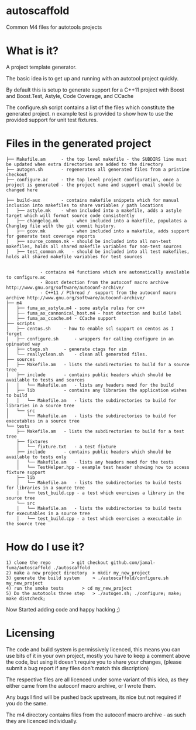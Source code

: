autoscaffold
============
Common M4 files for autotools projects

What is it?
============

A project template generator.

The basic idea is to get up and running with an autotool project quickly.

By default this is setup to generate support for a C++11 project with Boost and Boost.Test, Astyle, Code Coverage, and CCache

The configure.sh script contains a list of the files which constitute the generated project.
n example test is provided to show how to use the provided support for unit test fixtures.

Files in the generated project 
============

```../output/
├── Makefile.am 	 - the top level makefile - the SUBDIRS line must be updated when extra directories are added to the directory
├── autogen.sh  	 - regenerates all generated files from a pristine checkout
├── configure.ac 	 - the top level project configuration, once a project is generated - the project name and support email should be changed here

├── build-aux   	 - contains makefile snippets which for manual inclusion into makefiles to share variables / path locations 
│   ├── astyle.mk 	 - when included into a makefile, adds a astyle target which will format source code consistently
│   ├── changelog.mk 	 - when included into a makefile, populates a Changlog file with the git commit history.
│   ├── gcov.mk      	 - when included into a makefile, adds support for generate test coverage reports
│   ├── source_common.mk - should be included into all non-test makefiles, holds all shared makefile variables for non-test sources
│   ├── test_common.mk 	 - should be included into all test makefiles, holds all shared makefile variables for test sources


			 - contains m4 functions which are automatically available to configure.ac
			 - Boost detection from the autoconf macro archive http://www.gnu.org/software/autoconf-archive/
		 	 - C++11 / Pthread /  support from the autoconf macro archive http://www.gnu.org/software/autoconf-archive/
├── m4
│   ├── fuma_ax_astyle.m4 - some astyle rules for c++
│   ├── fuma_ax_cannonical_host.m4 - host detection and build label
│   ├── fuma_ax_ccache.m4 - CCache support
├── scripts
│   ├── centos.sh	  - how to enable scl support on centos as I forget
│   ├── configure.sh	  - wrappers for calling configure in an opinuated way
│   ├── ctags.sh	  - generate ctags for vim
│   └── reallyclean.sh	  - clean all generated files.
├── sources
│   ├── Makefile.am	  - lists the subdirectories to build for a source tree
│   ├── include		  - contains public headers which should be available to tests and sources
│   │   └── Makefile.am   - lists any headers need for the build  
│   ├── lib 		  - contains any libraries the application wishes to build
│   │   └── Makefile.am	  - lists the subdirectories to build for libraries in a source tree
│   └── src
│       └── Makefile.am	  - lists the subdirectories to build for executables in a source tree
└── tests
    ├── Makefile.am	  - lists the subdirectories to build for a test tree
    ├── fixtures
    │   └── fixture.txt	  - a test fixture
    ├── include		  - contains public headers which should be available to tests only
    │   └── Makefile.am   - lists any headers need for the tests
    │   └── TestHelper.hpp - example test header showing how to access fixture support
    ├── lib
    │   └── Makefile.am	  - lists the subdirectories to build tests for libraries in a source tree
    │   └── test_build.cpp - a test which exercises a library in the source tree
    └── src
    │   └── Makefile.am	  - lists the subdirectories to build tests for executables in a source tree
    │   └── test_build.cpp - a test which exercises a executable in the source tree
```
How do I use it?
============
```
1) clone the repo  		 > git checkout github.com/jamal-fuma/autoscaffold ./autoscaffold
2) make a new project directory  > mkdir my_new_project
3) generate the build system 	 > ./autoscaffold/configure.sh my_new_project
4) run the smoke tests 	 	 > cd my_new_project
5) Do the autotools three step   > ./autogen.sh; ./configure; make; make distcheck;
```

Now Started adding code and happy hacking ;)

Licensing
============
The code and build system is permissively licenced, this means you can use bits of it in your own project, mostly you have to keep a comment above the code, but using it doesn't require you to share your changes, (please submit a bug report if any files don't match this discription)

The respective files are all licenced under some variant of this idea, as they either came from the autoconf macro archive, or I wrote them.

Any bugs I find will be pushed back upstream, its nice but not required if you do the same.

The m4 directory contains files from the autoconf macro archive - as such they are licenced individually.
